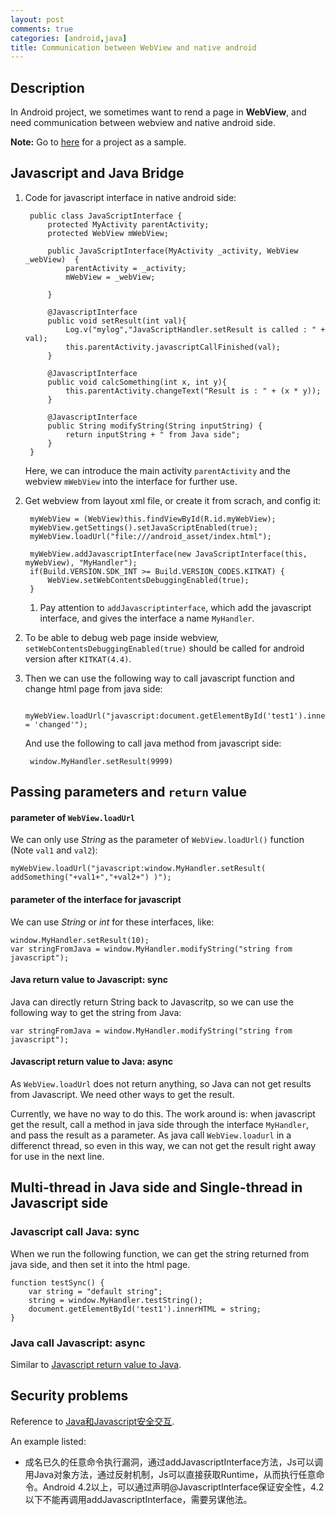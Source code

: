 ```yaml
---
layout: post
comments: true
categories: [android,java]
title: Communication between WebView and native android
---
```


## Description

In Android project, we sometimes want to rend a page in **WebView**, and need communication between webview and native android side.

**Note:** Go to [here](https://github.com/hongchaozhang/android_java_javascript_communication) for a project as a sample.

## Javascript and Java Bridge

<!-- more -->

1. Code for javascript interface in native android side:

	    public class JavaScriptInterface {
	        protected MyActivity parentActivity;
	        protected WebView mWebView;
	        
	        public JavaScriptInterface(MyActivity _activity, WebView _webView)  {
	            parentActivity = _activity;
	            mWebView = _webView;
	            
	        }
	        
	        @JavascriptInterface
	        public void setResult(int val){
	            Log.v("mylog","JavaScriptHandler.setResult is called : " + val);
	            this.parentActivity.javascriptCallFinished(val);
	        }
	        
	        @JavascriptInterface
	        public void calcSomething(int x, int y){
	            this.parentActivity.changeText("Result is : " + (x * y));
	        }
	        
	        @JavascriptInterface
	        public String modifyString(String inputString) {
	            return inputString + " from Java side";
	        }
	    }
    
	Here, we can introduce the main activity `parentActivity` and the webview `mWebView` into the interface for further use.

2. Get webview from layout xml file, or create it from scrach, and config it:

	    myWebView = (WebView)this.findViewById(R.id.myWebView);
	    myWebView.getSettings().setJavaScriptEnabled(true);
	    myWebView.loadUrl("file:///android_asset/index.html");

	    myWebView.addJavascriptInterface(new JavaScriptInterface(this, myWebView), "MyHandler");
	    if(Build.VERSION.SDK_INT >= Build.VERSION_CODES.KITKAT) {
		    WebView.setWebContentsDebuggingEnabled(true);
		}
	
	1) Pay attention to `addJavascriptinterface`, which add the javascript interface, and gives the interface a name `MyHandler`.
2) To be able to debug web page inside webview, `setWebContentsDebuggingEnabled(true)` should be called for android version after `KITKAT(4.4)`.

3. Then we can use the following way to call javascript function and change html page from java side:

    	myWebView.loadUrl("javascript:document.getElementById('test1').innerHTML = 'changed'");
    
	And use the following to call java method from javascript side:

    	window.MyHandler.setResult(9999)

## Passing parameters and `return` value


#### parameter of `WebView.loadUrl`

We can only use *String* as the parameter of `WebView.loadUrl()` function (Note `val1` and `val2`):

	myWebView.loadUrl("javascript:window.MyHandler.setResult( addSomething("+val1+","+val2+") )");
    
#### parameter of the interface for javascript

We can use *String* or *int* for these interfaces, like:

	window.MyHandler.setResult(10);
	var stringFromJava = window.MyHandler.modifyString("string from javascript");


#### Java return value to Javascript: **sync**

Java can directly return String back to Javascritp, so we can use the following way to get the string from Java:

    var stringFromJava = window.MyHandler.modifyString("string from javascript");

#### <a name="javascript_return_value_to_java"></a>Javascript return value to Java: **async**

As `WebView.loadUrl` does not return anything, so Java can not get results from Javascript. We need other ways to get the result.

Currently, we have no way to do this. The work around is: when javascript get the result, call a method in java side through the interface `MyHandler`, and pass the result as a parameter. As java call `WebView.loadurl` in a differenct thread, so even in this way, we can not get the result right away for use in the next line.

## Multi-thread in Java side and Single-thread in Javascript side

### Javascript call Java: sync

When we run the following function, we can get the string returned from java side, and then set it into the html page.

    function testSync() {
    	var string = "default string";
    	string = window.MyHandler.testString();
    	document.getElementById('test1').innerHTML = string;
    }

### Java call Javascript: async

Similar to [Javascript return value to Java](#javascript_return_value_to_java).

## Security problems

Reference to [Java和Javascript安全交互](http://jiajixin.cn/2014/09/16/webview-js-safety/).

An example listed:

* 成名已久的任意命令执行漏洞，通过addJavascriptInterface方法，Js可以调用Java对象方法，通过反射机制，Js可以直接获取Runtime，从而执行任意命令。Android 4.2以上，可以通过声明@JavascriptInterface保证安全性，4.2以下不能再调用addJavascriptInterface，需要另谋他法。
